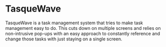 # TasqueWave
TasqueWave is a task management system that tries to make task management easy to do. This cuts down on multiple screens and relies on non-intrusive pop-ups with an easy approach to constantly reference and change those tasks with just staying on a single screen.
